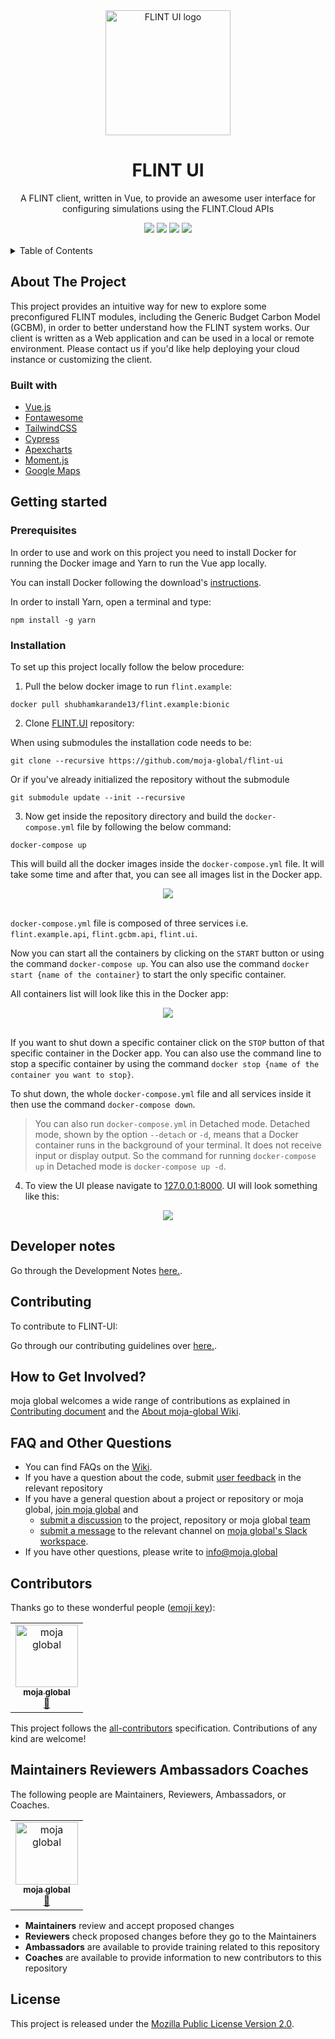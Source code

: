 <div align="center">
<img src="https://moja.global/wp-content/uploads/2021/03/Asset-66@4x.png" alt="FLINT UI logo" height ="auto" width="200" />
<br />
<h1>FLINT UI</h1>
<p>
A FLINT client, written in Vue, to provide an awesome user interface for configuring simulations using the FLINT.Cloud APIs
</p>
<a href="#contributors"><img src="https://img.shields.io/badge/all_contributors-1-74e8a3.svg?style=flat-square" /></a>
<a href="https://github.com/moja-global/FLINT-UI/network/members"><img src="https://img.shields.io/github/forks/moja-global/FLINT-UI?color=74e8a3&style=flat-square" /></a>
<a href="https://github.com/moja-global/FLINT-UI/stargazers"><img src="https://img.shields.io/github/stars/moja-global/FLINT-UI?color=74e8a3&style=flat-square" /></a>
<a href="https://github.com/moja-global/FLINT-UI/blob/master/LICENSE"><img src="https://img.shields.io/github/license/moja-global/FLINT-UI?color=74e8a3&style=flat-square" /></a>
</div>

<br />

<details>
  <summary>Table of Contents</summary>
  <ol>
    <li>
      <a href="#about-the-project">About The Project</a>
      <ul>
        <li><a href="#built-with">Built With</a></li>
      </ul>
    </li>
    <li>
      <a href="#getting-started">Getting Started</a>
      <ul>
        <li><a href="#prerequisites">Prerequisites</a></li>
        <li><a href="#installation">Installation</a></li>
      </ul>
    </li>
    <li><a href="#developer-notes">Developer notes</a>
    </li>
    <li><a href="#how-to-get-involved">How to Get Involved?</a></li>
    <li><a href="#faq-and-other-questions">FAQ and Other Questions</a></li>
    <li><a href="#contributors">Contributors</a></li>
    <li><a href="#maintainers-reviewers-ambassadors-coaches">Maintainers Reviewers Ambassadors Coaches</a></li>
    <li><a href="#license">License</a></li>
  </ol>
</details>

## About The Project

This project provides an intuitive way for new to explore some preconfigured FLINT modules, including the Generic Budget Carbon Model (GCBM), in order to better understand how the FLINT system works. Our client is written as a Web application and can be used in a local or remote environment. Please contact us if you'd like help deploying your cloud instance or customizing the client.

### Built with

- [Vue.js](https://vuejs.org/)
- [Fontawesome](https://fontawesome.com/)
- [TailwindCSS](https://tailwindcss.com/)
- [Cypress](https://www.cypress.io/)
- [Apexcharts](https://apexcharts.com/)
- [Moment.js](https://momentjs.com/)
- [Google Maps](https://developers.google.com/maps)

## Getting started

### Prerequisites

In order to use and work on this project you need to install Docker for running the Docker image and Yarn to run the Vue app locally.

You can install Docker following the download's [instructions](https://docs.docker.com/get-docker/).

In order to install Yarn, open a terminal and type:

```shell
npm install -g yarn
```

### Installation

To set up this project locally follow the below procedure:

1. Pull the below docker image to run `flint.example`:

```shell
docker pull shubhamkarande13/flint.example:bionic
```

2. Clone [FLINT.UI](https://github.com/moja-global/FLINT-UI) repository:

When using submodules the installation code needs to be:

```shell
git clone --recursive https://github.com/moja-global/flint-ui
```

Or if you've already initialized the repository without the submodule

```shell
git submodule update --init --recursive
```

3. Now get inside the repository directory and build the `docker-compose.yml` file by following the below command:

```shell
docker-compose up
```

This will build all the docker images inside the `docker-compose.yml` file. It will take some time and after that, you can see all images list in the Docker app.

<div align="center">
<img src="assets/docker-images.jpg">
</div>

<br />

`docker-compose.yml` file is composed of three services i.e. `flint.example.api`, `flint.gcbm.api`, `flint.ui`.

Now you can start all the containers by clicking on the `START` button or using the command `docker-compose up`. You can also use the command `docker start {name of the container}` to start the only specific container.

All containers list will look like this in the Docker app:

<div align="center">
<img src="assets/docker-containers.jpg">
</div>

<br />

If you want to shut down a specific container click on the `STOP` button of that specific container in the Docker app. You can also use the command line to stop a specific container by using the command `docker stop {name of the container you want to stop}`.

To shut down, the whole `docker-compose.yml` file and all services inside it then use the command `docker-compose down`.

> You can also run `docker-compose.yml` in Detached mode. Detached mode, shown by the option `--detach` or `-d`, means that a Docker container runs in the background of your terminal. It does not receive input or display output. So the command for running `docker-compose up` in Detached mode is `docker-compose up -d`.

4. To view the UI please navigate to [127.0.0.1:8000](http://127.0.0.1:8000/). UI will look something like this:

<div align="center">
<img src="assets/flint-ui-dashboard.jpg">
</div>

## Developer notes

Go through the Development Notes [here.](https://github.com/moja-global/FLINT-UI/blob/master/docs/DevelopmentGuide/DevelopmentNotes.rst).

## Contributing

To contribute to FLINT-UI:

Go through our contributing guidelines over [here.](https://github.com/moja-global/About_moja_global/tree/master/Contributing#community-contributions).

## How to Get Involved?

moja global welcomes a wide range of contributions as explained in [Contributing document](https://github.com/moja-global/About-moja-global/blob/master/CONTRIBUTING.md) and the [About moja-global Wiki](https://github.com/moja-global/.github/wiki).

## FAQ and Other Questions

- You can find FAQs on the [Wiki](https://community.moja.global/docs/about-moja-global).
- If you have a question about the code, submit [user feedback](https://github.com/moja-global/About-moja-global/blob/master/Contributing/How-to-Provide-User-Feedback.md) in the relevant repository
- If you have a general question about a project or repository or moja global, [join moja global](https://github.com/moja-global/About-moja-global/blob/master/Contributing/How-to-Join-moja-global.md) and
  - [submit a discussion](https://help.github.com/en/articles/about-team-discussions) to the project, repository or moja global [team](https://github.com/orgs/moja-global/teams)
  - [submit a message](https://get.slack.help/hc/en-us/categories/200111606#send-messages) to the relevant channel on [moja global's Slack workspace](https://mojaglobal.slack.com/).
- If you have other questions, please write to info@moja.global

## Contributors

Thanks go to these wonderful people ([emoji key](https://allcontributors.org/docs/en/emoji-key)):

<!-- ALL-CONTRIBUTORS-LIST:START - Do not remove or modify this section -->
<!-- prettier-ignore -->
<table><tr><td align="center"><a href="http://moja.global"><img src="https://avatars1.githubusercontent.com/u/19564969?v=4" width="100px;" alt="moja global"/><br /><sub><b>moja global</b></sub></a><br /><a href="#projectManagement-moja-global" title="Project Management">📆</a></td></tr></table>

<!-- ALL-CONTRIBUTORS-LIST:END -->

This project follows the [all-contributors](https://github.com/all-contributors/all-contributors) specification. Contributions of any kind are welcome!

## Maintainers Reviewers Ambassadors Coaches

The following people are Maintainers, Reviewers, Ambassadors, or Coaches.

<table><tr><td align="center"><a href="http://moja.global"><img src="https://avatars1.githubusercontent.com/u/19564969?v=4" width="100px;" alt="moja global"/><br /><sub><b>moja global</b></sub></a><br /><a href="#projectManagement-moja-global" title="Project Management">📆</a></td></tr></table>

- **Maintainers** review and accept proposed changes
- **Reviewers** check proposed changes before they go to the Maintainers
- **Ambassadors** are available to provide training related to this repository
- **Coaches** are available to provide information to new contributors to this repository

## License

This project is released under the [Mozilla Public License Version 2.0](https://github.com/moja-global/FLINT-UI/blob/master/LICENSE).
